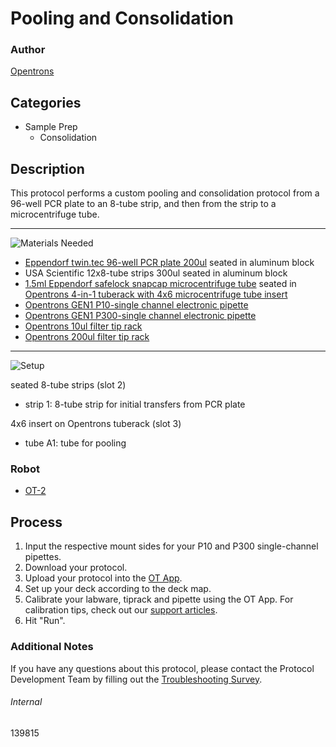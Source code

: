 # Pooling and Consolidation

### Author
[Opentrons](https://opentrons.com/)



## Categories
* Sample Prep
	* Consolidation

## Description
This protocol performs a custom pooling and consolidation protocol from a 96-well PCR plate to an 8-tube strip, and then from the strip to a microcentrifuge tube.

---
![Materials Needed](https://s3.amazonaws.com/opentrons-protocol-library-website/custom-README-images/001-General+Headings/materials.png)

* [Eppendorf twin.tec 96-well PCR plate 200ul](https://online-shop.eppendorf.us/US-en/Laboratory-Consumables-44512/Plates-44516/Eppendorf-twin.tec-PCR-Plates-PF-8180.html) seated in aluminum block
* USA Scientific 12x8-tube strips 300ul seated in aluminum block
* [1.5ml Eppendorf safelock snapcap microcentrifuge tube](https://online-shop.eppendorf.us/US-en/Laboratory-Consumables-44512/Tubes-44515/Eppendorf-Safe-Lock-Tubes-PF-8863.html) seated in [Opentrons 4-in-1 tuberack with 4x6 microcentrifuge tube insert](https://shop.opentrons.com/collections/verified-labware/products/tube-rack-set-1)
* [Opentrons GEN1 P10-single channel electronic pipette](https://shop.opentrons.com/collections/ot-2-pipettes/products/single-channel-electronic-pipette)
* [Opentrons GEN1 P300-single channel electronic pipette](https://shop.opentrons.com/collections/ot-2-pipettes/products/single-channel-electronic-pipette)
* [Opentrons 10ul filter tip rack](https://shop.opentrons.com/collections/opentrons-tips/products/opentrons-10ul-filter-tip)
* [Opentrons 200ul filter tip rack](https://shop.opentrons.com/collections/opentrons-tips/products/opentrons-200ul-filter-tips)

---
![Setup](https://s3.amazonaws.com/opentrons-protocol-library-website/custom-README-images/001-General+Headings/Setup.png)

seated 8-tube strips (slot 2)
* strip 1: 8-tube strip for initial transfers from PCR plate

4x6 insert on Opentrons tuberack (slot 3)
* tube A1: tube for pooling

### Robot
* [OT-2](https://opentrons.com/ot-2)

## Process
1. Input the respective mount sides for your P10 and P300 single-channel pipettes.
2. Download your protocol.
3. Upload your protocol into the [OT App](https://opentrons.com/ot-app).
4. Set up your deck according to the deck map.
5. Calibrate your labware, tiprack and pipette using the OT App. For calibration tips, check out our [support articles](https://support.opentrons.com/en/collections/1559720-guide-for-getting-started-with-the-ot-2).
6. Hit "Run".

### Additional Notes
If you have any questions about this protocol, please contact the Protocol Development Team by filling out the [Troubleshooting Survey](https://protocol-troubleshooting.paperform.co/).

###### Internal
139815
